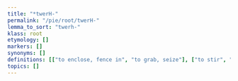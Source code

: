 ```yaml
---
title: "*twerH-"
permalink: "/pie/root/twerH-"
lemma_to_sort: "twerh-"
klass: root
etymology: []
markers: []
synonyms: []
definitions: [["to enclose, fence in", "to grab, seize"], ["to stir", "to hurry, hasten"]]
topics: []
---
```


